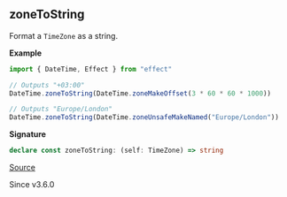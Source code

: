 ## zoneToString

Format a `TimeZone` as a string.

**Example**

```ts
import { DateTime, Effect } from "effect"

// Outputs "+03:00"
DateTime.zoneToString(DateTime.zoneMakeOffset(3 * 60 * 60 * 1000))

// Outputs "Europe/London"
DateTime.zoneToString(DateTime.zoneUnsafeMakeNamed("Europe/London"))
```

**Signature**

```ts
declare const zoneToString: (self: TimeZone) => string
```

[Source](https://github.com/Effect-TS/effect/tree/main/packages/effect/src/DateTime.ts#L581)

Since v3.6.0